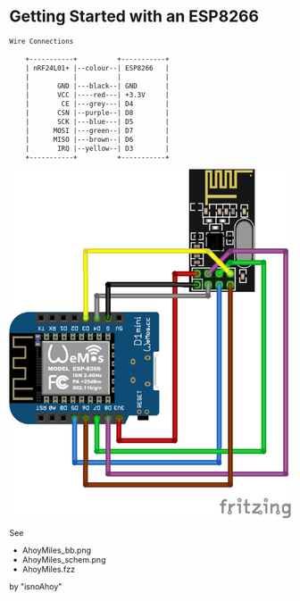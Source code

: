 # Getting Started with an ESP8266

```
Wire Connections

    +-----------+          +-----------+
    | nRF24L01+ |--colour--| ESP8266   |
    |           |          |           |
    |       GND |---black--| GND       |
    |       VCC |----red---| +3.3V     |
    |        CE |---grey---| D4        |
    |       CSN |--purple--| D8        |
    |       SCK |---blue---| D5        |
    |      MOSI |---green--| D7        |
    |      MISO |---brown--| D6        |
    |       IRQ |--yellow--| D3        |
    +-----------+          +-----------+
```

![plot](./AhoyMiles_bb.png)

See

* AhoyMiles_bb.png
* AhoyMiles_schem.png
* AhoyMiles.fzz

by "isnoAhoy"
